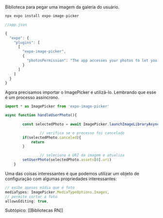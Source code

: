 Biblioteca para pegar uma imagem da galeria do usuário.

```jsx
npx expo install expo-image-picker
```

```jsx
//app.json

{
  "expo": {
    "plugins": [
      [
        "expo-image-picker",
        {
          "photosPermission": "The app accesses your photos to let you share them with your friends."
        }
      ]
    ]
  }
}
```

Agora precisamos importar o ImagePicker e utilizá-lo. Lembrando que esse é um processo assíncrono.

```jsx
import * as ImagePicker from 'expo-image-picker'

async function handleUserPhoto(){
																								// abre a galeria
        const selectedPhoto = await ImagePicker.launchImageLibraryAsync()

				// verifica se o processo foi cancelado
        if(selectedPhoto.canceled){
            return
        }

				// seleciona a URI da imagem e atualiza
        setUserPhoto(selectedPhoto.assets[0].uri)
    }
```

Uma das coisas interessantes é que podemos utilizar um objeto de configuração com algumas propriedades interessantes:

```jsx
// exibe apenas mídia que é foto
mediaTypes: ImagePicker.MediaTypeOptions.Images,
// permite cortar a foto
allowsEditing: true,

```


Subtópico: [[Bibliotecas RN]]
